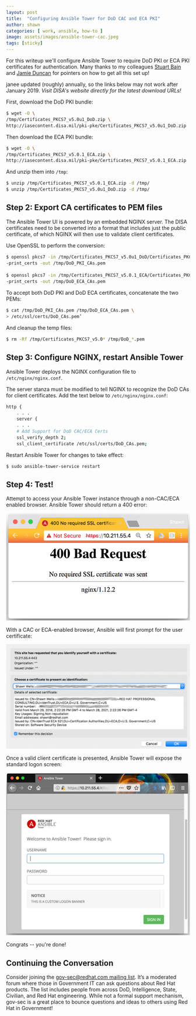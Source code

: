 ```yaml
---
layout: post
title:  "Configuring Ansible Tower for DoD CAC and ECA PKI"
author: shawn
categories: [ work, ansible, how-to ]
image: assets/images/ansible-tower-cac.jpeg
tags: [sticky]
---
```


For this writeup we'll configure Ansible Tower to require DoD PKI or ECA PKI certificates for authentication. Many thanks to my colleagues [Stuart Bain](https://www.linkedin.com/in/stbain/) and [Jamie Duncan](https://www.linkedin.com/in/jamieeduncan/) for pointers on how to get all this set up!

janee updated (roughly) annually, so the links below may not work after January 2019. *Visit DISA's website directly for the latest download URLs!*

First, download the DoD PKI bundle:

```bash
$ wget -O \
/tmp/Certificates_PKCS7_v5.0u1_DoD.zip \
http://iasecontent.disa.mil/pki-pke/Certificates_PKCS7_v5.0u1_DoD.zip
```

Then download the ECA PKI bundle:
```bash
$ wget -O \
/tmp/Certificates_PKCS7_v5.0.1_ECA.zip \
http://iasecontent.disa.mil/pki-pke/Certificates_PKCS7_v5.0.1_ECA.zip
```

And unzip them into ``/tmp``:
```bash
$ unzip /tmp/Certificates_PKCS7_v5.0.1_ECA.zip -d /tmp/
$ unzip /tmp/Certificates_PKCS7_v5.0u1_DoD.zip -d /tmp/
```

## Step 2: Export CA certificates to PEM files
The Ansible Tower UI is powered by an embedded NGINX server. The DISA certificates need to be converted into a format that includes just the public certificate, of which NGINX will then use to validate client certificates.

Use OpenSSL to perform the conversion:
```bash
$ openssl pkcs7 -in /tmp/Certificates_PKCS7_v5.0u1_DoD/Certificates_PKCS7_v5.0u1_DoD.pem.p7b \
-print_certs -out /tmp/DoD_PKI_CAs.pem

$ openssl pkcs7 -in /tmp/Certificates_PKCS7_v5.0.1_ECA/Certificates_PKCS7_v5.0.1_ECA.pem.p7b \
-print_certs -out /tmp/DoD_ECA_CAs.pem
```

To accept both DoD PKI and DoD ECA certificates, concatenate the two PEMs:
```bash
$ cat /tmp/DoD_PKI_CAs.pem /tmp/DoD_ECA_CAs.pem \
> /etc/ssl/certs/DoD_CAs.pem’
```

And cleanup the temp files:
```bash
$ rm -Rf /tmp/Certificates_PKCS7_v5.0* /tmp/DoD_*.pem
```

## Step 3: Configure NGINX, restart Ansible Tower
Ansible Tower deploys the NGINX configuration file to ``/etc/nginx/nginx.conf``.

The server stanza must be modified to tell NGINX to recognize the DoD CAs for client certificates. Add the text below to ``/etc/nginx/nginx.conf``:

```bash
http {
    . . .
    server {
    . . .
    # Add Support for DoD CAC/ECA Certs
    ssl_verify_depth 2;
    ssl_client_certificate /etc/ssl/certs/DoD_CAs.pem;
```

Restart Ansible Tower for changes to take effect:
```bash
$ sudo ansible-tower-service restart
```

## Step 4: Test!
Attempt to access your Ansible Tower instance through a non-CAC/ECA enabled browser. Ansible Tower should return a 400 error:

![image](/assets/images/ansible-tower-cac-error.png)


With a CAC or ECA-enabled browser, Ansible will first prompt for the user certificate:

![image](/assets/images/ansible-tower-user-certificate.png)

Once a valid client certificate is presented, Ansible Tower will expose the standard logon screen:

![image](/assets/images/ansible-tower-logon-screen.png)

Congrats -- you're done!

## Continuing the Conversation
Consider joining the [gov-sec@redhat.com mailing list](https://www.redhat.com/mailman/listinfo/gov-sec). It’s a moderated forum where those in Government IT can ask questions about Red Hat products. The list includes people from across DoD, Intelligence, State, Civilian, and Red Hat engineering. While not a formal support mechanism, gov-sec is a great place to bounce questions and ideas to others using Red Hat in Government!